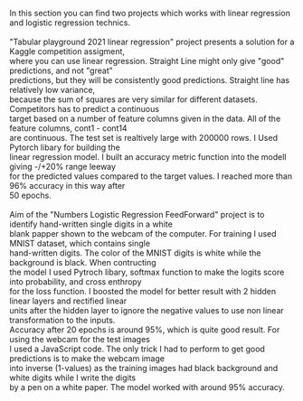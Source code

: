 In this section you can find two projects which works with linear regression and logistic regression technics.</br>
</br>
"Tabular playground 2021 linear regression" project presents a solution for a Kaggle competition assigment,  </br>
where you can use linear regression. Straight Line might only give "good" predictions, and not "great"   </br> 
predictions, but they will be consistently good predictions. Straight line has relatively low variance,   </br>
because the sum of squares are very similar for different datasets. Competitors has to predict a continuous   </br>
target based on a number of feature columns given in the data. All of the feature columns, cont1 - cont14   </br>
are continuous. The test set is realtively large with 200000 rows. I Used Pytorch libary for building the   </br>
linear regression model. I built an accuracy metric function into the modell giving -/+20% range leeway  </br>
for the predicted values compared to the target values. I reached more than 96% accuracy in this way after </br>
50 epochs.</br>
</br>
Aim of the "Numbers Logistic Regression FeedForward" project is to identify hand-written single digits in a white  </br>
blank papper shown to the webcam of the computer. For training I used MNIST dataset, which contains single </br>
hand-written digits. The color of the MNIST digits is white while the background is black. When contructing </br>
the model I used Pytroch libary, softmax function to make the logits score into probability, and cross enthropy </br> 
for the loss function. I boosted the model for better result with 2 hidden linear layers and rectified linear </br> 
units after the hidden layer to ignore the negative values to use non linear transformation to the inputs.</br> 
Accuracy after 20 epochs is around 95%, which is quite good result. For using the webcam for the test images </br>
I used a JavaScript code. The only trick I had to perform to get good predictions is to make the webcam image </br>
into inverse (1-values) as the training images had black background and white digits while I write the digits</br>
by a pen on a white paper. The model worked with around 95% accuracy.

